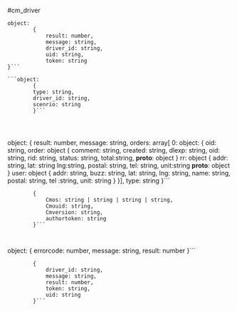 #cm_driver


```
object:
		{
			result: number,
			message: string,
			driver_id: string,
			uid: string,
			token: string
}```

```object:
        {
        type: string,
        driver_id: string,
        scenrio: string
        }```
	
		
		

```
object:
		{
			result: number,
            message: string,
            orders: array[
            0: object:
             {
                oid: string,
           	 order: object
           	        {
                       comment: string,
           	        created: string,
           	        dlexp: string,
           	        oid: string,
           	        rid: string,
           	        status: string,
           	        total:string,
                       __proto__: object
                      }
               rr: object
                      {
                       addr: string,
                       lat: string
                       lng:string,
                       postal: string,
                       tel: string,
                       unit:string
                       __proto__: object
                      }
               user: object
                      {
                       addr: string,
                       buzz: string,
                       lat: string,
                       lng: string,
                       name: string,
                       postal: string,
                       tel :string,
                       unit: string
                      }
             }],
            type: string
		}```
		
		

```.headers.Accept:
		{
            Cmos: string | string | string | string,
			Cmuuid: string,
            Cmversion: string,
            authortoken: string
		}```
		
		

```
object:
		{
			errorcode: number,
            message: string,
            result: number
        }```
	
	

```object:
		{
			driver_id: string,
            message: string,
            result: number,
            token: string,
            uid: string
        }```
